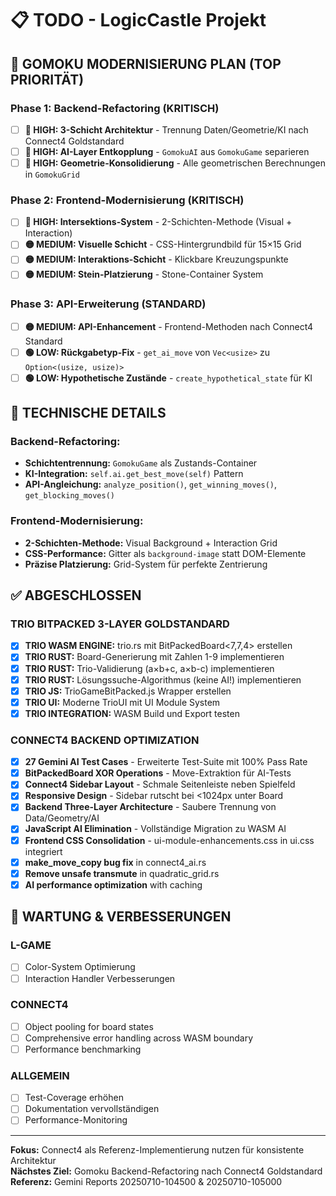 # 📋 TODO - LogicCastle Projekt

## 🚀 GOMOKU MODERNISIERUNG PLAN (TOP PRIORITÄT)

### **Phase 1: Backend-Refactoring (KRITISCH)**
- [ ] **🔴 HIGH: 3-Schicht Architektur** - Trennung Daten/Geometrie/KI nach Connect4 Goldstandard
- [ ] **🔴 HIGH: AI-Layer Entkopplung** - `GomokuAI` aus `GomokuGame` separieren
- [ ] **🔴 HIGH: Geometrie-Konsolidierung** - Alle geometrischen Berechnungen in `GomokuGrid`

### **Phase 2: Frontend-Modernisierung (KRITISCH)**
- [ ] **🔴 HIGH: Intersektions-System** - 2-Schichten-Methode (Visual + Interaction)
- [ ] **🟡 MEDIUM: Visuelle Schicht** - CSS-Hintergrundbild für 15×15 Grid
- [ ] **🟡 MEDIUM: Interaktions-Schicht** - Klickbare Kreuzungspunkte
- [ ] **🟡 MEDIUM: Stein-Platzierung** - Stone-Container System

### **Phase 3: API-Erweiterung (STANDARD)**
- [ ] **🟡 MEDIUM: API-Enhancement** - Frontend-Methoden nach Connect4 Standard
- [ ] **🟢 LOW: Rückgabetyp-Fix** - `get_ai_move` von `Vec<usize>` zu `Option<(usize, usize)>`
- [ ] **🟢 LOW: Hypothetische Zustände** - `create_hypothetical_state` für KI

## 🎯 TECHNISCHE DETAILS

### **Backend-Refactoring:**
- **Schichtentrennung:** `GomokuGame` als Zustands-Container
- **KI-Integration:** `self.ai.get_best_move(self)` Pattern
- **API-Angleichung:** `analyze_position()`, `get_winning_moves()`, `get_blocking_moves()`

### **Frontend-Modernisierung:**
- **2-Schichten-Methode:** Visual Background + Interaction Grid
- **CSS-Performance:** Gitter als `background-image` statt DOM-Elemente
- **Präzise Platzierung:** Grid-System für perfekte Zentrierung

## ✅ ABGESCHLOSSEN

### **TRIO BITPACKED 3-LAYER GOLDSTANDARD**
- [x] **TRIO WASM ENGINE:** trio.rs mit BitPackedBoard<7,7,4> erstellen
- [x] **TRIO RUST:** Board-Generierung mit Zahlen 1-9 implementieren
- [x] **TRIO RUST:** Trio-Validierung (a×b+c, a×b-c) implementieren
- [x] **TRIO RUST:** Lösungssuche-Algorithmus (keine AI!) implementieren
- [x] **TRIO JS:** TrioGameBitPacked.js Wrapper erstellen
- [x] **TRIO UI:** Moderne TrioUI mit UI Module System
- [x] **TRIO INTEGRATION:** WASM Build und Export testen

### **CONNECT4 BACKEND OPTIMIZATION**
- [x] **27 Gemini AI Test Cases** - Erweiterte Test-Suite mit 100% Pass Rate
- [x] **BitPackedBoard XOR Operations** - Move-Extraktion für AI-Tests
- [x] **Connect4 Sidebar Layout** - Schmale Seitenleiste neben Spielfeld
- [x] **Responsive Design** - Sidebar rutscht bei <1024px unter Board
- [x] **Backend Three-Layer Architecture** - Saubere Trennung von Data/Geometry/AI
- [x] **JavaScript AI Elimination** - Vollständige Migration zu WASM AI
- [x] **Frontend CSS Consolidation** - ui-module-enhancements.css in ui.css integriert
- [x] **make_move_copy bug fix** in connect4_ai.rs
- [x] **Remove unsafe transmute** in quadratic_grid.rs
- [x] **AI performance optimization** with caching

## 🔧 WARTUNG & VERBESSERUNGEN

### **L-GAME**
- [ ] Color-System Optimierung
- [ ] Interaction Handler Verbesserungen

### **CONNECT4**
- [ ] Object pooling for board states
- [ ] Comprehensive error handling across WASM boundary
- [ ] Performance benchmarking

### **ALLGEMEIN**
- [ ] Test-Coverage erhöhen
- [ ] Dokumentation vervollständigen
- [ ] Performance-Monitoring

---

**Fokus:** Connect4 als Referenz-Implementierung nutzen für konsistente Architektur  
**Nächstes Ziel:** Gomoku Backend-Refactoring nach Connect4 Goldstandard  
**Referenz:** Gemini Reports 20250710-104500 & 20250710-105000